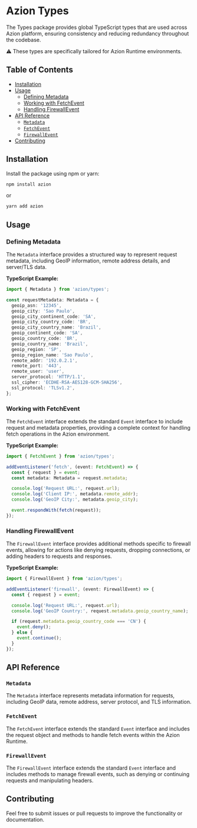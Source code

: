 # Azion Types

The Types package provides global TypeScript types that are used across Azion platform, ensuring consistency and reducing redundancy throughout the codebase.

⚠️ These types are specifically tailored for Azion Runtime environments.
## Table of Contents

- [Installation](#installation)
- [Usage](#usage)
  - [Defining Metadata](#defining-metadata)
  - [Working with FetchEvent](#working-with-fetchevent)
  - [Handling FirewallEvent](#handling-firewallevent)
- [API Reference](#api-reference)
  - [`Metadata`](#metadata)
  - [`FetchEvent`](#fetchevent)
  - [`FirewallEvent`](#firewallevent)
- [Contributing](#contributing)

## Installation

Install the package using npm or yarn:

```sh
npm install azion
```

or

```sh
yarn add azion
```

## Usage

### Defining Metadata

The `Metadata` interface provides a structured way to represent request metadata, including GeoIP information, remote address details, and server/TLS data.

**TypeScript Example:**

```typescript
import { Metadata } from 'azion/types';

const requestMetadata: Metadata = {
  geoip_asn: '12345',
  geoip_city: 'Sao Paulo',
  geoip_city_continent_code: 'SA',
  geoip_city_country_code: 'BR',
  geoip_city_country_name: 'Brazil',
  geoip_continent_code: 'SA',
  geoip_country_code: 'BR',
  geoip_country_name: 'Brazil',
  geoip_region: 'SP',
  geoip_region_name: 'Sao Paulo',
  remote_addr: '192.0.2.1',
  remote_port: '443',
  remote_user: 'user',
  server_protocol: 'HTTP/1.1',
  ssl_cipher: 'ECDHE-RSA-AES128-GCM-SHA256',
  ssl_protocol: 'TLSv1.2',
};
```

### Working with FetchEvent

The `FetchEvent` interface extends the standard `Event` interface to include request and metadata properties, providing a complete context for handling fetch operations in the Azion environment.

**TypeScript Example:**

```typescript
import { FetchEvent } from 'azion/types';

addEventListener('fetch', (event: FetchEvent) => {
  const { request } = event;
  const metadata: Metadata = request.metadata;

  console.log('Request URL:', request.url);
  console.log('Client IP:', metadata.remote_addr);
  console.log('GeoIP City:', metadata.geoip_city);

  event.respondWith(fetch(request));
});
```

### Handling FirewallEvent

The `FirewallEvent` interface provides additional methods specific to firewall events, allowing for actions like denying requests, dropping connections, or adding headers to requests and responses.

**TypeScript Example:**

```typescript
import { FirewallEvent } from 'azion/types';

addEventListener('firewall', (event: FirewallEvent) => {
  const { request } = event;

  console.log('Request URL:', request.url);
  console.log('GeoIP Country:', request.metadata.geoip_country_name);

  if (request.metadata.geoip_country_code === 'CN') {
    event.deny();
  } else {
    event.continue();
  }
});
```

## API Reference

### `Metadata`

The `Metadata` interface represents metadata information for requests, including GeoIP data, remote address, server protocol, and TLS information.

### `FetchEvent`

The `FetchEvent` interface extends the standard `Event` interface and includes the request object and methods to handle fetch events within the Azion Runtime.

### `FirewallEvent`

The `FirewallEvent` interface extends the standard `Event` interface and includes methods to manage firewall events, such as denying or continuing requests and manipulating headers.

## Contributing

Feel free to submit issues or pull requests to improve the functionality or documentation.
